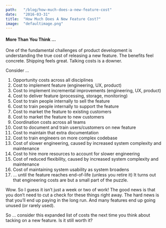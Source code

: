 ```yaml
---
path:	"/blog/how-much-does-a-new-feature-cost"
date:	"2016-03-31"
title:	"How Much Does A New Feature Cost?"
image:	"defaultimage.png"
---
```


#### More Than You Think …

One of the fundamental challenges of product development is understanding the true cost of releasing a new feature. The benefits feel concrete. Shipping feels great. Talking costs is a downer.

Consider …

1. Opportunity costs across all disciplines
2. Cost to implement feature (engineering, UX, product)
3. Cost to implement incremental improvements (engineering, UX, product)
4. Cost to deliver feature (processing, storage, monitoring)
5. Cost to train people internally to sell the feature
6. Cost to train people internally to support the feature
7. Cost to market the feature to existing customers
8. Cost to market the feature to new customers
9. Coordination costs across all teams
10. Cost to document and train users/customers on new feature
11. Cost to maintain that extra documentation
12. Cost to train engineers on more complex codebase
13. Cost of slower engineering, caused by increased system complexity and maintenance
14. Cost to hire more resources to account for slower engineering
15. Cost of reduced flexibility, caused by increased system complexity and maintenance
16. Cost of maintaining system usability as system broadens
17. … until the feature reaches end-of-life (unless you retire it)
It turns out that engineering costs are but a small part of the puzzle.

Wow. So I guess it isn’t just a week or two of work! The good news is that you don’t need to cut a check for these things right away. The hard news is that you’ll end up paying in the long run. And many features end up going unused (or rarely used).

So … consider this expanded list of costs the next time you think about tacking on a new feature. Is it still worth it?

